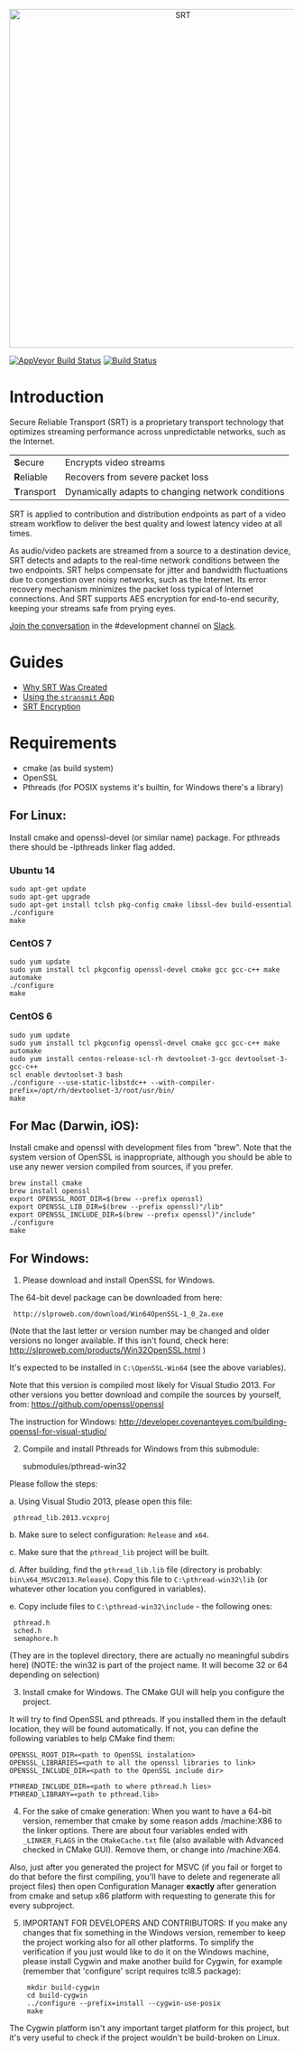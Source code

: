 <p align="center">
  <a href="http://srtalliance.org/">
    <img alt="SRT" src="http://www.srtalliance.org/wp-content/uploads/SRT_text_hor_logo_grey.png" width="600"/>
  </a>
</p>

[![AppVeyor Build Status](https://ci.appveyor.com/api/projects/status/ruujele1yfsfsyer/branch/master?svg=true)](https://ci.appveyor.com/project/Haivision/srt) [![Build Status](https://travis-ci.org/Haivision/srt.svg?branch=master)](https://travis-ci.org/Haivision/srt)

# Introduction

Secure Reliable Transport (SRT) is a proprietary transport technology that optimizes streaming performance across unpredictable networks, such as the Internet.

|    |    |
| --- | --- |
| **S**ecure | Encrypts video streams |
| **R**eliable | Recovers from severe packet loss |
| **T**ransport | Dynamically adapts to changing network conditions |

SRT is applied to contribution and distribution endpoints as part of a video stream workflow to deliver the best quality and lowest latency video at all times.

As audio/video packets are streamed from a source to a destination device, SRT detects and adapts to the real-time network conditions between the two endpoints. SRT helps compensate for jitter and bandwidth fluctuations due to congestion over noisy networks, such as the Internet. Its error recovery mechanism minimizes the packet loss typical of Internet connections. And SRT supports AES encryption for end-to-end security, keeping your streams safe from prying eyes.

[Join the conversation](https://join.slack.com/t/srtalliance/shared_invite/enQtMjY5MzY4MjQ0Njc4LTJjYWYzMmYzN2RjYWI4MWMxZDdiYTE4OTZlMDE4YWQyOGJhNTgwYjIzOTdiODY5OGE4YTQ4ZGZjN2Y0OTI5ZTA) in the #development channel on [Slack](https://srtalliance.slack.com).

# Guides
* [Why SRT Was Created](docs/why-srt-was-created.md)
* [Using the `stransmit` App](docs/stransmit.md)
* [SRT Encryption](docs/encryption.md)

# Requirements

* cmake (as build system)
* OpenSSL
* Pthreads (for POSIX systems it's builtin, for Windows there's a library)

## For Linux:
Install cmake and openssl-devel (or similar name) package. For pthreads
there should be -lpthreads linker flag added.

### Ubuntu 14
```
sudo apt-get update
sudo apt-get upgrade
sudo apt-get install tclsh pkg-config cmake libssl-dev build-essential
./configure
make
```
### CentOS 7
```
sudo yum update
sudo yum install tcl pkgconfig openssl-devel cmake gcc gcc-c++ make automake
./configure
make
```
### CentOS 6
```
sudo yum update
sudo yum install tcl pkgconfig openssl-devel cmake gcc gcc-c++ make automake
sudo yum install centos-release-scl-rh devtoolset-3-gcc devtoolset-3-gcc-c++
scl enable devtoolset-3 bash
./configure --use-static-libstdc++ --with-compiler-prefix=/opt/rh/devtoolset-3/root/usr/bin/
make
```


## For Mac (Darwin, iOS):

Install cmake and openssl with development files from "brew". Note that the
system version of OpenSSL is inappropriate, although you should be able to
use any newer version compiled from sources, if you prefer.
```
brew install cmake
brew install openssl
export OPENSSL_ROOT_DIR=$(brew --prefix openssl)
export OPENSSL_LIB_DIR=$(brew --prefix openssl)"/lib"
export OPENSSL_INCLUDE_DIR=$(brew --prefix openssl)"/include"
./configure
make
```

## For Windows:

1. Please download and install OpenSSL for Windows.

The 64-bit devel package can be downloaded from here:

     http://slproweb.com/download/Win64OpenSSL-1_0_2a.exe

	 
(Note that the last letter or version number may be changed and older versions
no longer available. If this isn't found, check here:
http://slproweb.com/products/Win32OpenSSL.html
)

It's expected to be installed in `C:\OpenSSL-Win64` (see the above variables).

Note that this version is compiled most likely for Visual Studio 2013. For
other versions you better download and compile the sources by yourself,
from: https://github.com/openssl/openssl

The instruction for Windows:
http://developer.covenanteyes.com/building-openssl-for-visual-studio/

2. Compile and install Pthreads for Windows from this submodule:

     submodules/pthread-win32
	 
Please follow the steps:

a. Using Visual Studio 2013, please open this file:

     pthread_lib.2013.vcxproj

b. Make sure to select configuration: `Release` and `x64`.

c. Make sure that the `pthread_lib` project will be built.

d. After building, find the `pthread_lib.lib` file (directory is probably: `bin\x64_MSVC2013.Release`).
Copy this file to `C:\pthread-win32\lib` (or whatever other location you configured in variables).

e. Copy include files to `C:\pthread-win32\include` - the following ones:

     pthread.h
     sched.h
     semaphore.h

(They are in the toplevel directory, there are actually no meaningful subdirs here)
(NOTE: the win32 is part of the project name. It will become 32 or 64 depending on selection)


3. Install cmake for Windows. The CMake GUI will help you configure the project.

It will try to find OpenSSL and pthreads. If you installed them in the default location, they will be found automatically. If not, you can define the following variables to help CMake find them: 
```
OPENSSL_ROOT_DIR=<path to OpenSSL instalation>
OPENSSL_LIBRARIES=<path to all the openssl libraries to link>
OPENSSL_INCLUDE_DIR=<path to the OpenSSL include dir>

PTHREAD_INCLUDE_DIR=<path to where pthread.h lies>
PTHREAD_LIBRARY=<path to pthread.lib>
```
 

4. For the sake of cmake generation: When you want to have a 64-bit version,
remember that cmake by some reason adds /machine:X86 to the linker options.
There are about four variables ended with `_LINKER_FLAGS` in the `CMakeCache.txt`
file (also available with Advanced checked in CMake GUI). Remove them, or change
into /machine:X64.

Also, just after you generated the project for MSVC (if you fail or forget to do
that before the first compiling, you'll have to delete and regenerate all project
files) then open Configuration Manager **exactly** after generation from cmake and
setup x86 platform with requesting to generate this for every subproject.

5. IMPORTANT FOR DEVELOPERS AND CONTRIBUTORS: If you make any changes that fix
something in the Windows version, remember to keep the project working also for
all other platforms. To simplify the verification if you just would like to do
it on the Windows machine, please install Cygwin and make another build for Cygwin,
for example (remember that 'configure' script requires tcl8.5 package):

		mkdir build-cygwin
		cd build-cygwin
		../configure --prefix=install --cygwin-use-posix
		make

The Cygwin platform isn't any important target platform for this project, but it's
very useful to check if the project wouldn't be build-broken on Linux.
